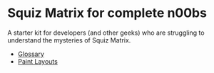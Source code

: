 # Squiz Matrix for complete n00bs

A starter kit for developers (and other geeks) who are struggling to understand the mysteries of Squiz Matrix.

* [Glossary](../master/glossary.md)
* [Paint Layouts](../master/paintlayouts/structure.md)
